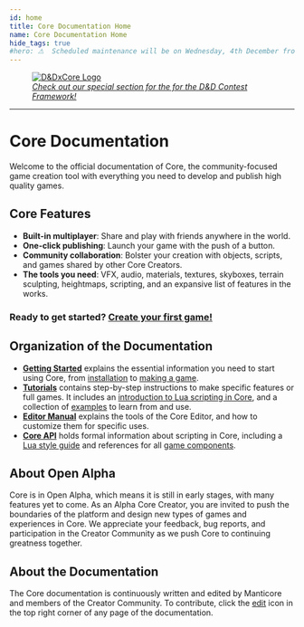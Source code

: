 ```yaml
---
id: home
title: Core Documentation Home
name: Core Documentation Home
hide_tags: true
#hero: ⚠  Scheduled maintenance will be on Wednesday, 4th December from 03:00 (CET) until 05:00 (CET) ⚠ 
---
```


<style>
.md-typeset a img:hover,
figure a img:hover {
    border: none;
}
</style>

<div class="figure-block">
    <figure>
        <a href="tutorials/rpg_framework_overview.md" title="RPG Framework Overview">
            <img src="img/RPG/D&DContest_Logo-2_1@2x.png" loading="lazy" alt="D&DxCore Logo">
            <figcaption><em>Check out our special section for the for the D&D Contest Framework!</em></figcaption>
        </a>
    </figure>
</div>

---

# Core Documentation

Welcome to the official documentation of Core, the community-focused game creation tool with everything you need to develop and publish high quality games.

## Core Features

- **Built-in multiplayer**: Share and play with friends anywhere in the world.
- **One-click publishing**: Launch your game with the push of a button.
- **Community collaboration**: Bolster your creation with objects, scripts, and games shared by other Core Creators.
- **The tools you need**: VFX, audio, materials, textures, skyboxes, terrain sculpting, heightmaps, scripting, and an expansive list of features in the works.

### Ready to get started? [Create your first game!](my_first_multiplayer_game.md)

## Organization of the Documentation

- [**Getting Started**](editor_intro.md) explains the essential information  you need to start using Core, from [installation](installing_core.md) to [making a game](my_first_multiplayer_game.md).
- [**Tutorials**](tutorials/overview.md) contains step-by-step instructions to make specific features or full games. It includes an [introduction to Lua scripting in Core](lua_basics_lightbulb.md), and a collection of [examples](examples.md) to learn from and use.
- [**Editor Manual**](editor_intro.md) explains the tools of the Core Editor, and how to customize them for specific uses.
- [**Core API**](core_api.md) holds formal information about scripting in Core, including a [Lua style guide](lua_style_guide.md) and references for all [game components](components.md).

## About Open Alpha

Core is in Open Alpha, which means it is still in early stages, with many features yet to come. As an Alpha Core Creator, you are invited to push the boundaries of the platform and design new types of games and experiences in Core. We appreciate your feedback, bug reports, and participation in the Creator Community as we push Core to continuing greatness together.

## About the Documentation

The Core documentation is continuously written and edited by Manticore and members of the Creator Community. To contribute, click the <a href="#" title="Edit this page" class="md-icon">edit</a> icon in the top right corner of any page of the documentation.
